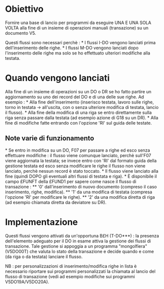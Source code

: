 # Obiettivo
Fornire una base di lancio per programmi da eseguire UNA E UNA SOLA VOLTA alla fine di un insieme di operazioni manuali (transazione) su un documento V5.

Questi flussi sono necessari perchè : 
 \* I flussi I-DO vengono lanciati prima dell'inserimento delle righe.
 \* I flussi M-DO vengono lanciati dopo l'inserimento delle righe ma solo se ho effettuato ulteriori modifiche alla testata.

# Quando vengono lanciati
Alla fine di un insieme di operazioni su un DO o DR se ho fatto partire un aggiornamento su uno dei record del DO e di una delle sue righe. Ad esempio : 
 \* Alla fine dell'inserimento (inserisco testata, lavoro sulle righe, torno in testata -> all'uscita, con o senza ulteriore modifica di testata, lancio il flusso).
 \* Alla fine della modifica di una riga se entro direttamente sulla riga senza passare dalla testata (ad esempio azione di G18 su  un DR).
 \* Alla fine di modifiche fatte entrando con l'opzione 'RI' sul guida delle testate.

## Note varie di funzionamento
 \* Se entro in modifica su un DO, F07 per passare a righe ed esco senza effettuare modifiche :  il flusso viene comunque lanciato, perchè sull'F07 viene aggiornata la testata; se invece entro con 'RI' dal formato guida della gestione testata ed esco senza modificare le righe il flusso non viene lanciato, perchè nessun record è stato toccato.
 \* Il flusso viene lanciato alla fine (quindi DOPO gli eventuali altri flussi di testata e riga).
 \* È disponibile il campo £FUNFT della £FUND1 per sapere come nasce il flusso di transazione : 
 \*\* '0' dall'inserimento di nuovo documento (compreso il caso inserimento, righe, modifica).
 \*\* '1' da una modifica di testata (compresa l'opzione 'RI' per modificare le righe).
 \*\* '2' da una modifica diretta di riga (ad esempio chiamata diretta da deviatore su DR).

# Implementazione
Questi flussi vengono attivati da un'opportuna B£H (T-DO\*\*\*) :  la presenza dell'elemento adeguato per il DO in esame attiva la gestione dei flussi di transazione.
Tale gestione si appoggia a un programma "mongolfiera" (V5DO00T) che valuta lo stato della transazione e decide quando e come (da riga o da testata) lanciare il flusso.

NB :  per personalizzazioni di inserimento/modifica righe in lista è necessario riportare sui programmi personalizzati la chiamata al lancio del flusso di transazione (vedi ad esempio modifiche sui programmi V5DO19A/V5DO20A).
